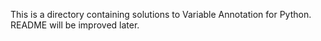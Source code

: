 This is a directory containing solutions to Variable Annotation for Python. README will be improved later.
